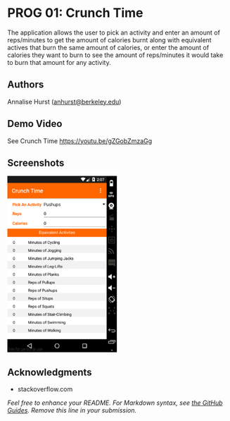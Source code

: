 # PROG 01: Crunch Time

The application allows the user to pick an activity and enter an amount of reps/minutes to get the amount of calories burnt along with equivalent actives that burn the same amount of calories, or enter the amount of calories they want to burn to see the amount of reps/minutes it would take to burn that amount for any activity.

## Authors

Annalise Hurst ([anhurst@berkeley.edu](mailto:your_email@berkeley.edu))

## Demo Video

See Crunch Time https://youtu.be/gZGobZmzaGg

## Screenshots

<img src="screenshots/Screen Shot 2016-02-04 at 11.07.06 AM.png" height="400" alt="Screenshot"/>

## Acknowledgments

* stackoverflow.com

*Feel free to enhance your README. For Markdown syntax, see [the GitHub Guides](https://guides.github.com/features/mastering-markdown/). Remove this line in your submission.*
